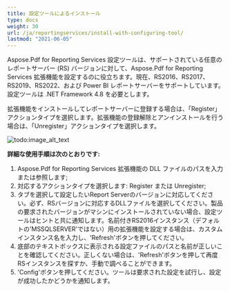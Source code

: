 ```yaml
---
title: 設定ツールによるインストール
type: docs
weight: 30
url: /ja/reportingservices/install-with-configuring-tool/
lastmod: "2021-06-05"
---
```


Aspose.Pdf for Reporting Services 設定ツールは、サポートされている任意のレポートサーバー (RS) バージョンに対して、Aspose.Pdf for Reporting Services 拡張機能を設定するのに役立ちます。現在、RS2016、RS2017、RS2019、RS2022、および Power BI レポートサーバーをサポートしています。設定ツールは .NET Framework 4.8 を必要とします。

拡張機能をインストールしてレポートサーバーに登録する場合は、「Register」アクションタイプを選択します。拡張機能の登録解除とアンインストールを行う場合は、「Unregister」アクションタイプを選択します。

![todo:image_alt_text](install-with-configuring-tool_1.png)

**詳細な使用手順は次のとおりです:**

1. Aspose.Pdf for Reporting Services 拡張機能の DLL ファイルのパスを入力または参照します;
1. 対応するアクションタイプを選択します: Register または Unregister;
1. タブを選択して設定したいReport Serverのバージョンに対応してください。必ず、RSバージョンに対応するDLLファイルを選択してください。製品の要求されたバージョンがマシンにインストールされていない場合、設定ツールはヒントと共に通知します。名前付きRS2016インスタンス（デフォルトの'MSSQLSERVER'ではない）用の拡張機能を設定する場合は、カスタムインスタンス名を入力し、'Refresh'ボタンを押してください。
1. 底部のテキストボックスに表示される設定ファイルのパスと名前が正しいことを確認してください。正しくない場合は、'Refresh'ボタンを押して再度RSインスタンスを探すか、手動で調べることができます。
1. 'Config'ボタンを押してください。ツールは要求された設定を試行し、設定が成功したかどうかを通知します。